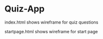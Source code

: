 # Quiz-App

index.html shows wireframe for quiz questions

startpage.html shows wireframe for start page
